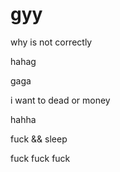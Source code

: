 # gyy

why is not correctly

hahag

gaga

i want to dead or money

hahha


fuck && sleep


fuck fuck fuck
